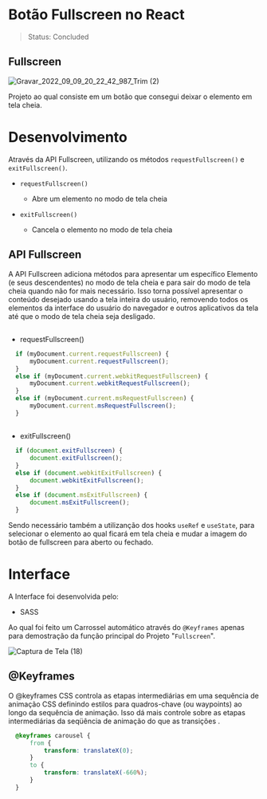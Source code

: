 # Botão Fullscreen no React

> Status: Concluded

## Fullscreen

![Gravar_2022_09_09_20_22_42_987_Trim (2)](https://user-images.githubusercontent.com/109045257/189459041-47a9bdc7-5435-4e5c-8a76-06097454af7d.gif)

Projeto ao qual consiste em um botão que consegui deixar o elemento em tela cheia.

# Desenvolvimento

Através da API Fullscreen, utilizando os métodos `requestFullscreen()` e `exitFullscreen()`.

* `requestFullscreen()` 
  - Abre um elemento no modo de tela cheia

* `exitFullscreen()` 
  - Cancela o elemento no modo de tela cheia

## API Fullscreen

A API Fullscreen adiciona métodos para apresentar um específico Elemento (e seus descendentes) no modo de tela cheia e para sair do modo de tela cheia quando não for mais necessário. Isso torna possível apresentar o conteúdo desejado usando a tela inteira do usuário, removendo todos os elementos da interface do usuário do navegador e outros aplicativos da tela até que o modo de tela cheia seja desligado.

##

* requestFullscreen()

```js
  if (myDocument.current.requestFullscreen) {
      myDocument.current.requestFullscreen();
  }
  else if (myDocument.current.webkitRequestFullscreen) {
      myDocument.current.webkitRequestFullscreen();
  } 
  else if (myDocument.current.msRequestFullscreen) {
      myDocument.current.msRequestFullscreen();
  }
```

##

* exitFullscreen()

```js
  if (document.exitFullscreen) {
      document.exitFullscreen();
  } 
  else if (document.webkitExitFullscreen) {
      document.webkitExitFullscreen();
  } 
  else if (document.msExitFullscreen) {
      document.msExitFullscreen();
  }
```

Sendo necessário também a utilizanção dos hooks `useRef` e `useState`, para selecionar o elemento ao qual ficará em tela cheia e mudar a imagem do botão de fullscreen para aberto ou fechado.

# Interface

A Interface foi desenvolvida pelo:
 
 * SASS

Ao qual foi feito um Carrossel automático através do `@Keyframes` apenas para demostração da função principal do Projeto "`Fullscreen`".

![Captura de Tela (18)](https://user-images.githubusercontent.com/109045257/189482173-88d87536-d139-4969-a2fa-fb39502060d3.png)

## @Keyframes

O @keyframes CSS controla as etapas intermediárias em uma sequência de animação CSS definindo estilos para quadros-chave (ou waypoints) ao longo da sequência de animação. Isso dá mais controle sobre as etapas intermediárias da seqüência de animação do que as transições .

```css
  @keyframes carousel {
      from {
          transform: translateX(0);
      }
      to {
          transform: translateX(-660%);
      }
  }
```
